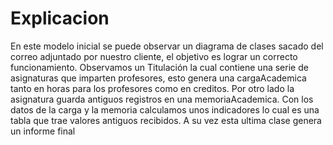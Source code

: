 # Explicacion

En este modelo inicial se puede observar un diagrama de clases sacado del correo adjuntado por nuestro cliente, el objetivo es lograr un correcto funcionamiento. Observamos un Titulación la cual contiene una serie de asignaturas que imparten profesores, esto genera una cargaAcademica tanto en horas para los profesores como en creditos. Por otro lado la asignatura guarda antiguos registros en una memoriaAcademica. Con los datos de la carga y la memoria calculamos unos indicadores lo cual es una tabla que trae valores antiguos recibidos. A su vez esta ultima clase genera un informe final


